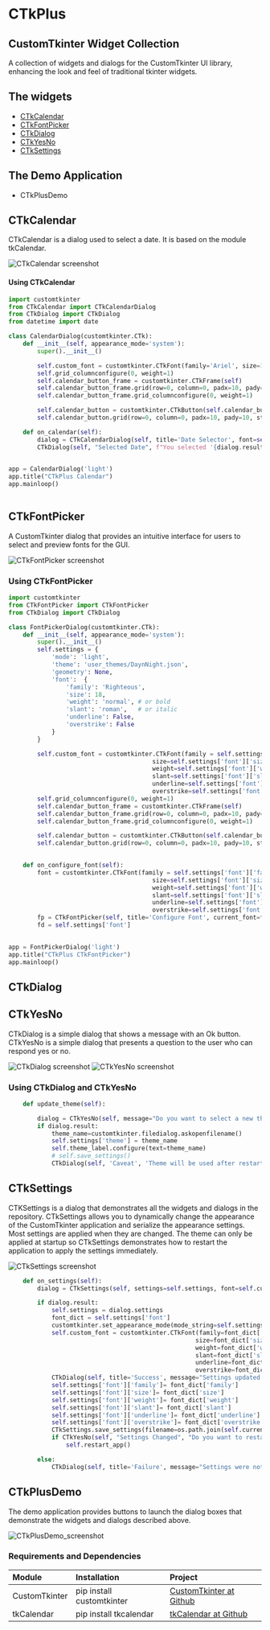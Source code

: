 # CTkPlus
## CustomTkinter Widget Collection
A collection of widgets and dialogs for the CustomTkinter UI library, enhancing the look and feel of traditional tkinter widgets.

## The widgets
 - [CTkCalendar](#ctkcalendar)
 - [CTkFontPicker](#ctkfontpicker)
 - [CTkDialog](#ctkdialog)
 - [CTkYesNo](#ctkyesno)
 - [CTkSettings](#ctksettings)
 
## The Demo Application
 - CTkPlusDemo

## CTkCalendar
CTkCalendar is a dialog used to select a date. It is based on the module tkCalendar.

![CTkCalendar screenshot](images/CTkCalendar.png)

#### Using CTkCalendar

```python
import customtkinter
from CTkCalendar import CTkCalendarDialog
from CTkDialog import CTkDialog
from datetime import date

class CalendarDialog(customtkinter.CTk):
    def __init__(self, appearance_mode='system'):
        super().__init__()

        self.custom_font = customtkinter.CTkFont(family='Ariel', size=18, weight='bold')
        self.grid_columnconfigure(0, weight=1)
        self.calendar_button_frame = customtkinter.CTkFrame(self)
        self.calendar_button_frame.grid(row=0, column=0, padx=10, pady=10, sticky='ew')
        self.calendar_button_frame.grid_columnconfigure(0, weight=1)

        self.calendar_button = customtkinter.CTkButton(self.calendar_button_frame, text="Calendar", command=self.on_calendar, font=self.custom_font)
        self.calendar_button.grid(row=0, column=0, padx=10, pady=10, sticky='ew')

    def on_calendar(self):
        dialog = CTkCalendarDialog(self, title='Date Selector', font=self.custom_font, initial_date=date.today())
        CTkDialog(self, "Selected Date", f"You selected '{dialog.result}'", font=self.custom_font)
       

app = CalendarDialog('light')
app.title("CTkPlus Calendar")
app.mainloop()
     
```

## CTkFontPicker
A CustomTkinter dialog that provides an intuitive interface for users to select and preview fonts for the GUI.

![CTkFontPicker screenshot](images/CTkFontPicker.png)

### Using CTkFontPicker

```python
import customtkinter
from CTkFontPicker import CTkFontPicker
from CTkDialog import CTkDialog

class FontPickerDialog(customtkinter.CTk):
    def __init__(self, appearance_mode='system'):
        super().__init__()
        self.settings = {
            'mode': 'light',
            'theme': 'user_themes/DaynNight.json',
            'geometry': None,
            'font':  {
                'family': 'Righteous',
                'size': 18,
                'weight': 'normal', # or bold
                'slant': 'roman',   # or italic
                'underline': False,
                'overstrike': False
            }
        }

        self.custom_font = customtkinter.CTkFont(family = self.settings['font']['family'],
                                        size=self.settings['font']['size'],
                                        weight=self.settings['font']['weight'],
                                        slant=self.settings['font']['slant'],
                                        underline=self.settings['font']['underline'],
                                        overstrike=self.settings['font']['overstrike'])
        self.grid_columnconfigure(0, weight=1)
        self.calendar_button_frame = customtkinter.CTkFrame(self)
        self.calendar_button_frame.grid(row=0, column=0, padx=10, pady=10, sticky='ew')
        self.calendar_button_frame.grid_columnconfigure(0, weight=1)

        self.calendar_button = customtkinter.CTkButton(self.calendar_button_frame, text="Font Picker", command=self.on_configure_font, font=self.custom_font)
        self.calendar_button.grid(row=0, column=0, padx=10, pady=10, sticky='ew')

    
    def on_configure_font(self):
        font = customtkinter.CTkFont(family = self.settings['font']['family'],
                                        size=self.settings['font']['size'],
                                        weight=self.settings['font']['weight'],
                                        slant=self.settings['font']['slant'],
                                        underline=self.settings['font']['underline'],
                                        overstrike=self.settings['font']['overstrike'])
        fp = CTkFontPicker(self, title='Configure Font', current_font=font)
        fd = self.settings['font']
        

app = FontPickerDialog('light')
app.title("CTkPlus CTkFontPicker")
app.mainloop()
```

## CTkDialog
## CTkYesNo

CTkDialog is a simple dialog that shows a message with an Ok button. CTkYesNo is a simple dialog that presents a question to the user who can respond yes or no.

![CTkDialog screenshot](images/CTkDialog.png)
![CTkYesNo screenshot](images/CTkYesNo.png)

### Using CTkDialog and CTkYesNo

```python
    def update_theme(self):

        dialog = CTkYesNo(self, message="Do you want to select a new theme?", title="Confirmation", font=self.font)
        if dialog.result:
            theme_name=customtkinter.filedialog.askopenfilename()
            self.settings['theme'] = theme_name
            self.theme_label.configure(text=theme_name)
            # self.save_settings()
            CTkDialog(self, 'Caveat', 'Theme will be used after restarting the app', font=self.font)

```
## CTkSettings

CTKSettings is a dialog that demonstrates all the widgets and dialogs in the repository. CTkSettings allows you to  dynamically change the appearance of the CustomTkinter application and serialize the appearance settings. Most settings are applied when they are changed. The theme can only be applied at startup so CTkSettings demonstrates how to restart the application to apply the settings immediately.

![CTkSettings screenshot](images/CTkSettings.png)

```python
    def on_settings(self):
        dialog = CTkSettings(self, settings=self.settings, font=self.custom_font)

        if dialog.result:
            self.settings = dialog.settings
            font_dict = self.settings['font']
            customtkinter.set_appearance_mode(mode_string=self.settings['mode'])
            self.custom_font = customtkinter.CTkFont(family=font_dict['family'], 
                                                    size=font_dict['size'],
                                                    weight=font_dict['weight'],
                                                    slant=font_dict['slant'],
                                                    underline=font_dict['underline'],
                                                    overstrike=font_dict['overstrike'])
            CTkDialog(self, title='Success', message="Settings updated!", font=self.custom_font)
            self.settings['font']['family']= font_dict['family']
            self.settings['font']['size']= font_dict['size']
            self.settings['font']['weight']= font_dict['weight']
            self.settings['font']['slant']= font_dict['slant']
            self.settings['font']['underline']= font_dict['underline']
            self.settings['font']['overstrike']= font_dict['overstrike']
            CTkSettings.save_settings(filename=os.path.join(self.current_directory, 'settings.json'), settings=self.settings)
            if CTkYesNo(self, "Settings Changed", "Do you want to restart and apply them now?", font=self.custom_font).result == True:
                self.restart_app()

        else:
            CTkDialog(self, title='Failure', message="Settings were not changed!", font=self.custom_font)
```

## CTkPlusDemo

The demo application provides buttons to launch the dialog boxes that demonstrate the widgets and dialogs described above.

![CTkPlusDemo_screenshot](images/CTkPlusDemo.png)

### Requirements and Dependencies

| Module        | Installation              | Project                                                                   |
| :------------ | :-------------------------| :-------------------------------------------------------------------------|
| CustomTkinter | pip install customtkinter | [CustomTkinter at Github](https://github.com/TomSchimansky/CustomTkinter) |
| tkCalendar    | pip install tkcalendar    | [tkCalendar at Github](https://github.com/j4321/tkcalendar)               |


